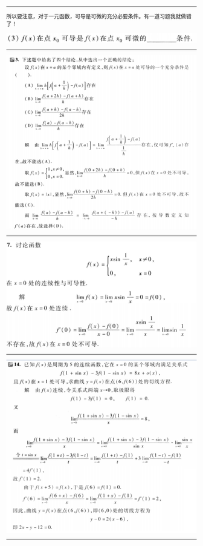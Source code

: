 ### 

-----------------



所以要注意，对于一元函数，可导是可微的充分必要条件。有一道习题我就做错了！

![image-20240321095834648](img\image-20240321095834648.png)

----------------



![image-20240321100123664](img\image-20240321100123664.png)

------------------



![image-20240321100425200](img\image-20240321100425200.png)

---------------

![image-20240321132354106](img\image-20240321132354106.png)

-----------------


